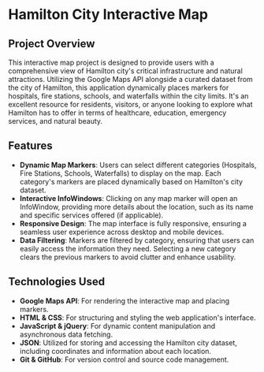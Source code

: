 # Hamilton City Interactive Map

## Project Overview

This interactive map project is designed to provide users with a comprehensive view of Hamilton city's critical infrastructure and natural attractions. Utilizing the Google Maps API alongside a curated dataset from the city of Hamilton, this application dynamically places markers for hospitals, fire stations, schools, and waterfalls within the city limits. It's an excellent resource for residents, visitors, or anyone looking to explore what Hamilton has to offer in terms of healthcare, education, emergency services, and natural beauty.

## Features

- **Dynamic Map Markers**: Users can select different categories (Hospitals, Fire Stations, Schools, Waterfalls) to display on the map. Each category's markers are placed dynamically based on Hamilton's city dataset.
- **Interactive InfoWindows**: Clicking on any map marker will open an InfoWindow, providing more details about the location, such as its name and specific services offered (if applicable).
- **Responsive Design**: The map interface is fully responsive, ensuring a seamless user experience across desktop and mobile devices.
- **Data Filtering**: Markers are filtered by category, ensuring that users can easily access the information they need. Selecting a new category clears the previous markers to avoid clutter and enhance usability.

## Technologies Used

- **Google Maps API**: For rendering the interactive map and placing markers.
- **HTML & CSS**: For structuring and styling the web application's interface.
- **JavaScript & jQuery**: For dynamic content manipulation and asynchronous data fetching.
- **JSON**: Utilized for storing and accessing the Hamilton city dataset, including coordinates and information about each location.
- **Git & GitHub**: For version control and source code management.

